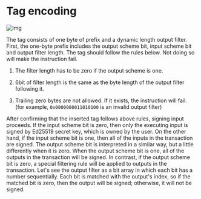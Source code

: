 # Tag encoding

![img](https://cdn-images-1.medium.com/max/880/0*YripqzIkBK6EoNLz) 

The tag consists of one byte of prefix and a dynamic length output filter. First, the one-byte prefix includes the output scheme bit, input scheme bit and output filter length. The tag should follow the rules below. Not doing so will make the instruction fail.

1. The filter length has to be zero if the output scheme is one.

2. 6bit of filter length is the same as the byte length of the output filter following it.

3. Trailing zero bytes are not allowed. If it exists, the instruction will fail. (for example, `0x0000000011010100` is an invalid output filter)

After confirming that the inserted tag follows above rules, signing input proceeds. If the input scheme bit is zero, then only the executing input is signed by Ed25519 secret key, which is owned by the user. On the other hand, if the input scheme bit is one, then all of the inputs in the transaction are signed. The output scheme bit is interpreted in a similar way, but a little differently when it is zero. When the output scheme bit is one, all of the outputs in the transaction will be signed. In contrast, if the output scheme bit is zero,  a special filtering rule will be applied to outputs in the transaction. Let's see the output filter as a bit array in which each bit has a number sequentially. Each bit is matched with the output's index, so if the matched bit is zero, then the output will be signed; otherwise, it will not be signed.

